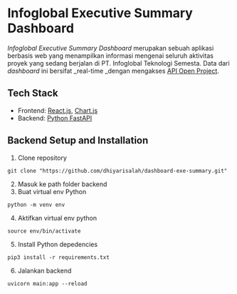 # Infoglobal Executive Summary Dashboard 
_Infoglobal Executive Summary Dashboard_ merupakan sebuah aplikasi berbasis web yang menampilkan informasi mengenai seluruh aktivitas proyek yang sedang berjalan di PT. Infoglobal Teknologi Semesta. Data dari _dashboard_ ini bersifat _real-time _dengan mengakses [API Open Project](https://www.openproject.org/docs/api/).

## Tech Stack

- Frontend: [React.js](https://react.dev/learn), [Chart.js](https://www.chartjs.org/docs/latest/)
- Backend: [Python FastAPI](https://devdocs.io/fastapi/)

## Backend Setup and Installation

1. Clone repository
```
git clone "https://github.com/dhiyarisalah/dashboard-exe-summary.git"
```
2. Masuk ke path folder backend
3. Buat virtual env Python
```
python -m venv env
```
4. Aktifkan virtual env python
```
source env/bin/activate
```
5. Install Python depedencies
```
pip3 install -r requirements.txt
```
6. Jalankan backend
```
uvicorn main:app --reload
```
